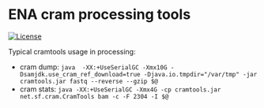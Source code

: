 # ENA cram processing tools
[![License](https://img.shields.io/badge/License-Apache%202.0-green.svg)](https://opensource.org/licenses/Apache-2.0)

Typical cramtools usage in processing:

- cram dump:
`java  -XX:+UseSerialGC -Xmx10G -Dsamjdk.use_cram_ref_download=true -Djava.io.tmpdir="/var/tmp" -jar cramtools.jar fastq --reverse --gzip $@`
- cram stats:
`java -XX:+UseSerialGC -Xmx4G -cp cramtools.jar net.sf.cram.CramTools bam -c -F 2304 -I $@`

